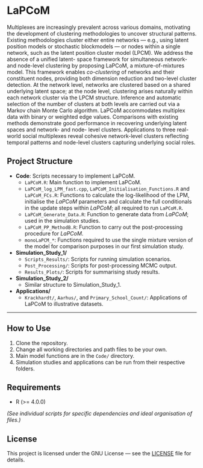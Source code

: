 # LaPCoM

Multiplexes are increasingly prevalent across various domains, motivating the development of clustering methodologies to uncover structural patterns. Existing methodologies cluster either entire networks — e.g., using latent position models or stochastic blockmodels — or nodes within a single network, such as the latent position cluster model (LPCM). We address the absence of a unified latent- space framework for simultaneous network- and node-level clustering by proposing LaPCoM, a mixture-of-mixtures model. This framework enables *co-clustering* of networks and their constituent nodes, providing both dimension reduction and two-level cluster detection. At the network level, networks are clustered based on a shared underlying latent space; at the node level, clustering arises naturally within each network cluster via the LPCM structure. Inference and automatic selection of the number of clusters at both levels are carried out via a Markov chain Monte Carlo algorithm. LaPCoM accommodates multiplex data with binary or weighted edge values. Comparisons with existing methods demonstrate good performance in recovering underlying latent spaces and network- and node- level clusters. Applications to three real-world social multiplexes reveal cohesive network-level clusters reflecting temporal patterns and node-level clusters capturing underlying social roles.

## Project Structure

- **Code**: Scripts necessary to implement LaPCoM.
  - `LaPCoM.R`: Main function to implement LaPCoM.
  - `LaPCoM_log_LPM_fast.cpp`, `LaPCoM_Initialisation_Functions.R` and `LaPCoM_FCs.R`: Functions to calculate the log-likelihood of the LPM, initialise the *LaPCoM* parameters and calculate the full conditionals in the update steps within *LaPCoM*; all required to run `LaPCoM.R`.
  - `LaPCoM_Generate_Data.R`: Function to generate data from *LaPCoM*; used in the simulation studies.
  - `LaPCoM_PP_MethodB.R`: Function to carry out the post-processing procedure for *LaPCoM*.
  - `monoLaPCM_*`: Functions required to use the single mixture version of the model for comparison purposes in our first simulation study.
- **Simulation_Study_1/**
  - `Scripts_Results/`: Scripts for running simulation scenarios.
  - `Post_Processing/`: Scripts for post-processing MCMC output.
  - `Results_Plots/`: Scripts for summarising study results.
- **Simulation_Study_2/**
  - Similar structure to Simulation_Study_1.
- **Applications/**
  - `Krackhardt/`, `Aarhus/`, and `Primary_School_Count/`: Applications of LaPCoM to illustrative datasets.

---

## How to Use

1. Clone the repository.
2. Change all working directories and path files to be your own.
3. Main model functions are in the `Code/` directory.
4. Simulation studies and applications can be run from their respective folders.

## Requirements

- R (>= 4.0.0)

*(See individual scripts for specific dependencies and ideal organisation of files.)*

## License

This project is licensed under the GNU License — see the [LICENSE](LICENSE) file for details.
